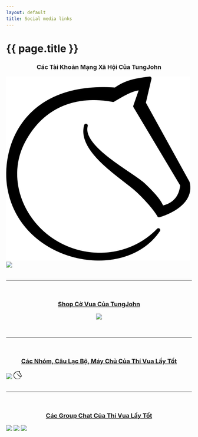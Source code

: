 ```yaml
---
layout: default
title: Social media links
---
```


{{ page.title }}
================

<h3 align="center">Các Tài Khoản Mạng Xã Hội Của TungJohn</h3>
<div id="social" class="button">
    <a href="https://youtube.com/channel/UCvNW1NAWWjblgrP6JQI4MbQ" target="_blank" title="Kênh Youtube của TungJohn"><i
            class="bx bxl-youtube"></i></a>
    <a href="https://facebook.com/TungJohn2005" target="_blank" title="Trang Facebook của TungJohn"><i
            class="bx bxl-facebook"></i></a>
    <a href="https://twitch.tv/tungjohnplayingchess" target="_blank" title="Kênh Twitch của TungJohn"><i
            class="bx bxl-twitch"></i></a>
    <a href="https://tiktok.com/@tungjohn2005" target="_blank" title="Tài khoản Tiktok của TungJohn"><i
            class="bx bxl-tiktok"></i></a>
    <a href="https://lichess.org/@/Tungjohn2005" target="_blank" title="Tài khoản Lichess của TungJohn"><img
            src="/images/lichesslogo.png"></a>
    <a href="https://chess.com/member/tungjohn2005" target="_blank" title="Tài khoản Chess.com của TungJohn"><img
            src="https://images.chesscomfiles.com/uploads/v1/user/33.862d5ff1.160x160o.578dc76c0662.png"></a>
</div>
<br><hr><br>
<div id="shop">
    <h3 align="center"><a href="#shop"><span class="bx bxs-shopping-bag"></span>Shop Cờ Vua Của TungJohn</a></h3>
    <p align="center">
        <a href="https://shopee.vn/tungjohn2005" target="_blank" title="Shop cờ vua của TungJohn trên Shopee"><img
                width="88" src="https://upload.wikimedia.org/wikipedia/commons/f/fe/Shopee.svg"></a>
    </p>
</div>
<br><hr><br>
<div id="group">
    <h3 align="center"><a href="#group">Các Nhóm, Câu Lạc Bộ, Máy Chủ Của Thí Vua Lấy Tốt</a></h3>
    <div class="button">
        <a href="https://clubs.chess.com/GkQy" target="_blank"><img width="22"
                src="https://images.chesscomfiles.com/uploads/v1/user/33.862d5ff1.160x160o.578dc76c0662.png"></a>
        <a href="https://lichess.org/team/thi-vua-lay-tot-tungjohn-playing-chess" target="_blank"
            title="Đội Thí Vua Lấy Tốt trên Lichess"><img width="22" src="/images/lichesslogo.png"></a>
        <a href="https://facebook.com/groups/586909589413729" target="_blank"
            title="Nhóm Facebook của Thí Vua Lấy Tốt"><i class="bx bxl-facebook"></i></a>
        <a href="https://discord.gg/WUhW5Cs9gB" target="_blank" title="Máy chủ Discord của Thí Vua Lấy Tốt"><i
                class="bx bxl-discord"></i></a>
    </div>
</div>
<br><hr><br>
<div id="chat">
    <h3 align="center"><a href="#chat">Các Group Chat Của Thí Vua Lấy Tốt</a></h3>
    <div class="button">
        <a href="https://zalo.me/g/zhrwtn779" title="Nhóm chat Thí Vua Lấy Tốt trên Zalo"><img width="14" src="https://upload.wikimedia.org/wikipedia/commons/9/91/Icon_of_Zalo.svg"></a>
        <a href="https://m.me/ch/AbZm27JQ5axeLy5c" target="_blank" title="Nhóm chat Thí Vua Lấy Tốt trên Messenger"><i class="bx bxl-messenger"></i></a>
        <a href="https://chess.com/club/notes/thi-vua-lay-tot-tungjohn-playing-chess" target="_blank" title="Chat trong ghi chú của câu lạc bộ Thí Vua Lấy Tốt trên Chess.com"><img width="22" src="https://images.chesscomfiles.com/uploads/v1/user/33.862d5ff1.160x160o.578dc76c0662.png"></a>
        <a href="https://chess.com/club/chat/thi-vua-lay-tot-tungjohn-playing-chess" target="_blank" title="Chat trong câu lạc bộ Thí Vua Lấy Tốt trên Chess.com"><img width="22" src="https://images.chesscomfiles.com/uploads/v1/user/33.862d5ff1.160x160o.578dc76c0662.png"></a>
        <a href="https://discord.gg/WUhW5Cs9gB" target="_blank" title="Chat trong máy chủ Discord của Thí Vua Lấy Tốt"><i class="bx bxl-discord"></i></a>
    </div>
</div>
